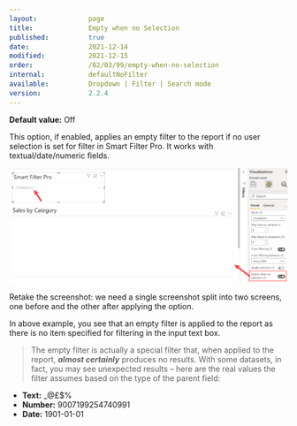 ```yaml
---
layout:             page
title:              Empty when no Selection
published:          true
date:               2021-12-14
modified:           2021-12-15
order:              /02/03/99/empty-when-no-selection
internal:           defaultNoFilter
available:          Dropdown | Filter | Search mode
version:            2.2.4
---
```

**Default value:** Off

This option, if enabled, applies an empty filter to the report if no user selection is set for filter in Smart Filter Pro. It works with textual/date/numeric fields. 
 
<img src="images/empty-filter.png" width="700">

<todo assign="twinkle">Retake the screenshot: we need a single screenshot split into two screens, one before and the other after applying the option.</todo>

In above example, you see that an empty filter is applied to the report as there is no item specified for filtering in the input text box.

> The empty filter is actually a special filter that, when applied to the report, ***almost certainly*** produces no results. With some datasets, in fact, you may see unexpected results – here are the real values the filter assumes based on the type of the parent field:
- **Text:** _@£$%
- **Number:** 9007199254740991
- **Date:** 1901-01-01
